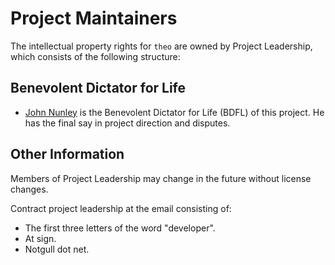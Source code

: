 # Project Maintainers

The intellectual property rights for `theo` are owned by Project
Leadership, which consists of the following structure:

## Benevolent Dictator for Life

- [John Nunley](https://notgull.net) is the Benevolent Dictator for Life (BDFL)
  of this project. He has the final say in project direction and disputes.

## Other Information

Members of Project Leadership may change in the future without license changes.

Contract project leadership at the email consisting of:

- The first three letters of the word "developer".
- At sign.
- Notgull dot net.
